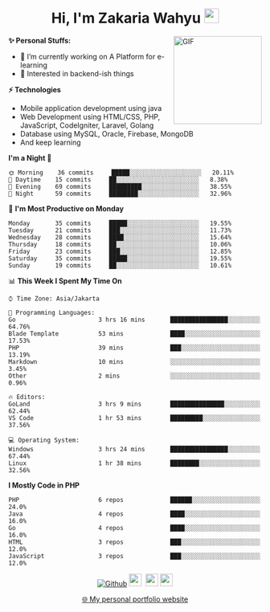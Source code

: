 <h1 align="center">Hi, I'm Zakaria Wahyu <img src="https://github.com/TheDudeThatCode/TheDudeThatCode/blob/master/Assets/Hi.gif" width="29px"></h1>

<img align="right" alt="GIF" height="175px" src="https://www.nayakapratama.co.id/wp-content/uploads/2019/07/Website-Maintenance.gif" />

**✨ Personal Stuffs:**
- 🔭 I’m currently working on A Platform for e-learning 
- 🌱 Interested in backend-ish things

**⚡ Technologies**
- Mobile application development using java
- Web Development using HTML/CSS, PHP, JavaScript, CodeIgniter, Laravel, Golang
- Database using MySQL, Oracle, Firebase, MongoDB
- And keep learning

<!--START_SECTION:waka-->
**I'm a Night 🦉** 

```text
🌞 Morning    36 commits     █████░░░░░░░░░░░░░░░░░░░░   20.11% 
🌆 Daytime    15 commits     ██░░░░░░░░░░░░░░░░░░░░░░░   8.38% 
🌃 Evening    69 commits     █████████░░░░░░░░░░░░░░░░   38.55% 
🌙 Night      59 commits     ████████░░░░░░░░░░░░░░░░░   32.96%

```
📅 **I'm Most Productive on Monday** 

```text
Monday       35 commits     █████░░░░░░░░░░░░░░░░░░░░   19.55% 
Tuesday      21 commits     ███░░░░░░░░░░░░░░░░░░░░░░   11.73% 
Wednesday    28 commits     ████░░░░░░░░░░░░░░░░░░░░░   15.64% 
Thursday     18 commits     ██░░░░░░░░░░░░░░░░░░░░░░░   10.06% 
Friday       23 commits     ███░░░░░░░░░░░░░░░░░░░░░░   12.85% 
Saturday     35 commits     █████░░░░░░░░░░░░░░░░░░░░   19.55% 
Sunday       19 commits     ██░░░░░░░░░░░░░░░░░░░░░░░   10.61%

```


📊 **This Week I Spent My Time On** 

```text
⌚︎ Time Zone: Asia/Jakarta

💬 Programming Languages: 
Go                       3 hrs 16 mins       ████████████████░░░░░░░░░   64.76% 
Blade Template           53 mins             ████░░░░░░░░░░░░░░░░░░░░░   17.53% 
PHP                      39 mins             ███░░░░░░░░░░░░░░░░░░░░░░   13.19% 
Markdown                 10 mins             ░░░░░░░░░░░░░░░░░░░░░░░░░   3.45% 
Other                    2 mins              ░░░░░░░░░░░░░░░░░░░░░░░░░   0.96%

🔥 Editors: 
GoLand                   3 hrs 9 mins        ███████████████░░░░░░░░░░   62.44% 
VS Code                  1 hr 53 mins        █████████░░░░░░░░░░░░░░░░   37.56%

💻 Operating System: 
Windows                  3 hrs 24 mins       ████████████████░░░░░░░░░   67.44% 
Linux                    1 hr 38 mins        ████████░░░░░░░░░░░░░░░░░   32.56%

```

**I Mostly Code in PHP** 

```text
PHP                      6 repos             ██████░░░░░░░░░░░░░░░░░░░   24.0% 
Java                     4 repos             ████░░░░░░░░░░░░░░░░░░░░░   16.0% 
Go                       4 repos             ████░░░░░░░░░░░░░░░░░░░░░   16.0% 
HTML                     3 repos             ███░░░░░░░░░░░░░░░░░░░░░░   12.0% 
JavaScript               3 repos             ███░░░░░░░░░░░░░░░░░░░░░░   12.0%

```



<!--END_SECTION:waka-->

<p align="center">
<a href="https://github.com/zakariawahyu" target="_blank"><img alt="Github" src="https://img.shields.io/badge/GitHub-%2312100E.svg?&style=for-the-badge&logo=Github&logoColor=white" /></a>
<a href="https://www.twitter.com/_zakariawahyu"><img src="https://img.shields.io/badge/twitter-%231DA1F2.svg?&style=for-the-badge&logo=twitter&logoColor=white" height=25></a> 
<a href="https://www.linkedin.com/in/zakariawahyu"><img src="https://img.shields.io/badge/linkedin-%230077B5.svg?&style=for-the-badge&logo=linkedin&logoColor=white" height=25></a> 
<a href="https://www.instagram.com/_zakariawahyu"><img src="https://img.shields.io/badge/instagram-%23E4405F.svg?&style=for-the-badge&logo=instagram&logoColor=white" height=25></a></p>
<p align="center"><a href="https://www.zakariawahyu.site">🌐 My personal portfolio website</a></p>
